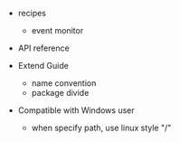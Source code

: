 * recipes
    * event monitor
    
    
* API reference
* Extend Guide
    * name convention
    * package divide
    
    
* Compatible with Windows user
    * when specify path, use linux style "/"